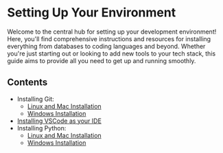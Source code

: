 # Setting Up Your Environment

Welcome to the central hub for setting up your development environment! Here, you'll find comprehensive instructions and resources for installing everything from databases to coding languages and beyond. Whether you're just starting out or looking to add new tools to your tech stack, this guide aims to provide all you need to get up and running smoothly.

## Contents

* Installing Git:
  * [Linux and Mac Installation](./git/linux_and_mac/git_setup.md)
  * [Windows Installation](./git/windows/git_setup.md)
* [Installing VSCode as your IDE](./IDE/VSCode.md)
* Installing Python:
  * [Linux and Mac Installation](./python/linux_and_mac/installing_python.md)
  * [Windows Installation](./python/windows/installing_Python.md)
